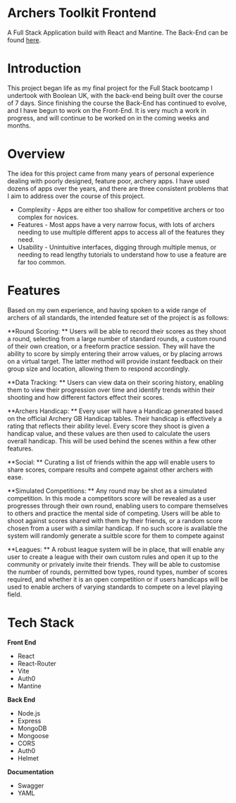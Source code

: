 # Archers Toolkit Frontend
A Full Stack Application build with React and Mantine. The Back-End can be found [here](https://github.com/alexjshaw/Archers-Toolkit-Backend).

# Introduction
This project began life as my final project for the Full Stack bootcamp I undertook with Boolean UK, with the back-end being built over the course of 7 days. Since finishing the course the Back-End has continued to evolve, and I have begun to work on the Front-End. It is very much a work in progress, and will continue to be worked on in the coming weeks and months.

# Overview
The idea for this project came from many years of personal experience dealing with poorly designed, feature poor, archery apps. I have used dozens of apps over the years, and there are three consistent problems that I aim to address over the course of this project.

- Complexity - Apps are either too shallow for competitive archers or  too complex for novices.
- Features - Most apps have a very narrow focus, with lots of archers needing to use multiple different apps to access all of the features they need.
- Usability - Unintuitive interfaces, digging through multiple menus, or needing to read lengthy tutorials to understand how to use a feature are far too common.

# Features
Based on my own experience, and having spoken to a wide range of archers of all standards, the intended feature set of the project is as follows:

**Round Scoring: **  Users will be able to record their scores as they shoot a round, selecting from a large number of standard rounds, a custom round of their own creation, or a freeform practice session. They will have the ability to score by simply entering their arrow values, or by placing arrows on a virtual target. The latter method will provide instant feedback on their group size and location, allowing them to respond accordingly.

**Data Tracking: **  Users can view data on their scoring history, enabling them to view their progression over time and identify trends within their shooting and how different factors effect their scores.

**Archers Handicap: **  Every user will have a Handicap generated based on the official Archery GB Handicap tables. Their handicap is effectively a rating that reflects their ability level. Every score they shoot is given a handicap value, and these values are then used to calculate the users overall handicap. This will be used behind the scenes within a few other features.

**Social: **  Curating a list of friends within the app will enable users to share scores, compare results and compete against other archers with ease.

**Simulated Competitions: **  Any round may be shot as a simulated competition. In this mode a competitors score will be revealed as a user progresses through their own round, enabling users to compare themselves to others and practice the mental side of competing. Users will be able to shoot against scores shared with them by their friends, or a random score chosen from a user with a similar handicap. If no such score is available the system will randomly generate a suitble score for them to compete against

**Leagues: **  A robust league system will be in place, that will enable any user to create a league with their own custom rules and open it up to the community or privately invite their friends. They will be able to customise the number of rounds, permitted bow types, round types, number of scores required, and whether it is an open competition or if users handicaps will be used to enable archers of varying standards to compete on a level playing field.

# Tech Stack
**Front End**

-   React
-   React-Router
-   Vite
-   Auth0
-   Mantine

**Back End**

-   Node.js
-   Express
-   MongoDB
-   Mongoose
-   CORS
-   Auth0
-   Helmet

**Documentation**

-   Swagger
-   YAML
